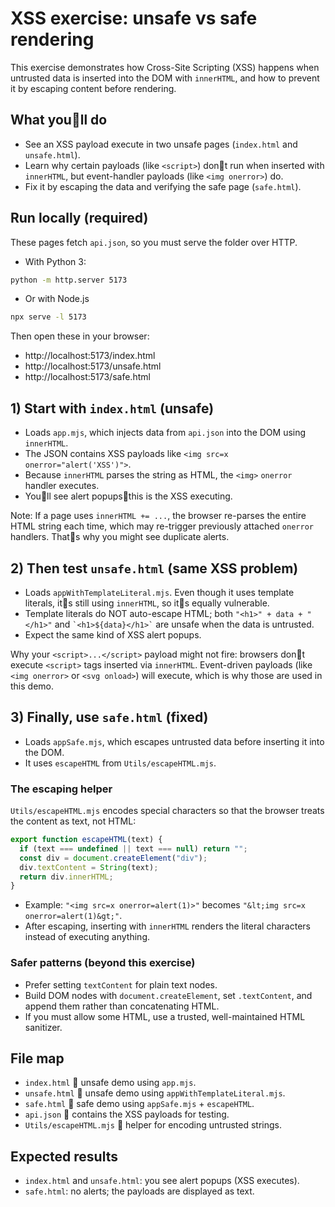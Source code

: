 # XSS exercise: unsafe vs safe rendering

This exercise demonstrates how Cross-Site Scripting (XSS) happens when untrusted data is inserted into the DOM with `innerHTML`, and how to prevent it by escaping content before rendering.

## What youll do

- See an XSS payload execute in two unsafe pages (`index.html` and `unsafe.html`).
- Learn why certain payloads (like `<script>`) dont run when inserted with `innerHTML`, but event-handler payloads (like `<img onerror>`) do.
- Fix it by escaping the data and verifying the safe page (`safe.html`).

## Run locally (required)

These pages fetch `api.json`, so you must serve the folder over HTTP.

- With Python 3:

```bash
python -m http.server 5173
```

- Or with Node.js 

```bash
npx serve -l 5173
```

Then open these in your browser:

- http://localhost:5173/index.html
- http://localhost:5173/unsafe.html
- http://localhost:5173/safe.html

## 1) Start with `index.html` (unsafe)

- Loads `app.mjs`, which injects data from `api.json` into the DOM using `innerHTML`.
- The JSON contains XSS payloads like `<img src=x onerror="alert('XSS')">`.
- Because `innerHTML` parses the string as HTML, the `<img>` `onerror` handler executes.
- Youll see alert popupsthis is the XSS executing.

Note: If a page uses `innerHTML += ...`, the browser re-parses the entire HTML string each time, which may re-trigger previously attached `onerror` handlers. Thats why you might see duplicate alerts.

## 2) Then test `unsafe.html` (same XSS problem)

- Loads `appWithTemplateLiteral.mjs`. Even though it uses template literals, its still using `innerHTML`, so its equally vulnerable.
- Template literals do NOT auto-escape HTML; both `"<h1>" + data + "</h1>"` and `` `<h1>${data}</h1>` `` are unsafe when the data is untrusted.
- Expect the same kind of XSS alert popups.

Why your `<script>...</script>` payload might not fire: browsers dont execute `<script>` tags inserted via `innerHTML`. Event-driven payloads (like `<img onerror>` or `<svg onload>`) will execute, which is why those are used in this demo.

## 3) Finally, use `safe.html` (fixed)

- Loads `appSafe.mjs`, which escapes untrusted data before inserting it into the DOM.
- It uses `escapeHTML` from `Utils/escapeHTML.mjs`.

### The escaping helper

`Utils/escapeHTML.mjs` encodes special characters so that the browser treats the content as text, not HTML:

```js
export function escapeHTML(text) {
  if (text === undefined || text === null) return "";
  const div = document.createElement("div");
  div.textContent = String(text);
  return div.innerHTML;
}
```

- Example: `"<img src=x onerror=alert(1)>"` becomes `"&lt;img src=x onerror=alert(1)&gt;"`.
- After escaping, inserting with `innerHTML` renders the literal characters instead of executing anything.

### Safer patterns (beyond this exercise)

- Prefer setting `textContent` for plain text nodes.
- Build DOM nodes with `document.createElement`, set `.textContent`, and append them rather than concatenating HTML.
- If you must allow some HTML, use a trusted, well-maintained HTML sanitizer.

## File map

- `index.html`  unsafe demo using `app.mjs`.
- `unsafe.html`  unsafe demo using `appWithTemplateLiteral.mjs`.
- `safe.html`  safe demo using `appSafe.mjs` + `escapeHTML`.
- `api.json`  contains the XSS payloads for testing.
- `Utils/escapeHTML.mjs`  helper for encoding untrusted strings.

## Expected results

- `index.html` and `unsafe.html`: you see alert popups (XSS executes).
- `safe.html`: no alerts; the payloads are displayed as text.
